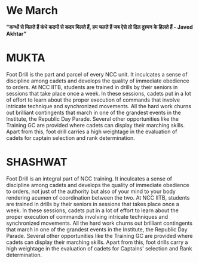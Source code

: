 
# We March

**"कन्धों से मिलते हैं कंधे कदमों से कदम मिलते हैं,
   हम चलते हैं जब ऐसे तो दिल दुश्मन के हिलते हैं     -  Javed Akhtar"**
   
# MUKTA   
   
Foot Drill is the part and parcel of every NCC unit. It inculcates a sense of discipline among cadets and develops the quality of immediate obedience to orders. At NCC IITB, students are trained in drills by their seniors in sessions that take place once a week. In these sessions, cadets put in a lot of effort to learn about the proper execution of commands that involve intricate technique and synchronized movements. All the hard work churns out brilliant contingents that march in one of the grandest events in the Institute, the Republic Day Parade. Several other opportunities like the Training GC are provided where cadets can display their marching skills. Apart from this, foot drill carries a high weightage in the evaluation of cadets for captain selection and rank determination. 



# SHASHWAT

Foot Drill is an integral part of NCC training. It inculcates a sense of discipline among cadets and develops the quality of immediate obedience to orders, not just of the authority but also of your mind to your body rendering acumen of coordination between the two. At NCC IITB, students are trained in drills by their seniors in sessions that takes place once a week. In these sessions, cadets put in a lot of effort to learn about the proper execution of commands involving intricate techniques and synchronized movements. All the hard work churns out brilliant contingents that march in one of the grandest events in the Institute, the Republic Day Parade. Several other opportunities like the Training GC are provided where cadets can display their marching skills. Apart from this, foot drills carry a high weightage in the evaluation of cadets for Captains' selection and Rank determination. 
